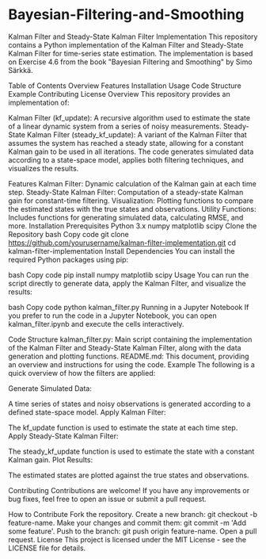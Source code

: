 # Bayesian-Filtering-and-Smoothing

Kalman Filter and Steady-State Kalman Filter Implementation
This repository contains a Python implementation of the Kalman Filter and Steady-State Kalman Filter for time-series state estimation. The implementation is based on Exercise 4.6 from the book "Bayesian Filtering and Smoothing" by Simo Särkkä.

Table of Contents
Overview
Features
Installation
Usage
Code Structure
Example
Contributing
License
Overview
This repository provides an implementation of:

Kalman Filter (kf_update): A recursive algorithm used to estimate the state of a linear dynamic system from a series of noisy measurements.
Steady-State Kalman Filter (steady_kf_update): A variant of the Kalman Filter that assumes the system has reached a steady state, allowing for a constant Kalman gain to be used in all iterations.
The code generates simulated data according to a state-space model, applies both filtering techniques, and visualizes the results.

Features
Kalman Filter: Dynamic calculation of the Kalman gain at each time step.
Steady-State Kalman Filter: Computation of a steady-state Kalman gain for constant-time filtering.
Visualization: Plotting functions to compare the estimated states with the true states and observations.
Utility Functions: Includes functions for generating simulated data, calculating RMSE, and more.
Installation
Prerequisites
Python 3.x
numpy
matplotlib
scipy
Clone the Repository
bash
Copy code
git clone https://github.com/yourusername/kalman-filter-implementation.git
cd kalman-filter-implementation
Install Dependencies
You can install the required Python packages using pip:

bash
Copy code
pip install numpy matplotlib scipy
Usage
You can run the script directly to generate data, apply the Kalman Filter, and visualize the results:

bash
Copy code
python kalman_filter.py
Running in a Jupyter Notebook
If you prefer to run the code in a Jupyter Notebook, you can open kalman_filter.ipynb and execute the cells interactively.

Code Structure
kalman_filter.py: Main script containing the implementation of the Kalman Filter and Steady-State Kalman Filter, along with the data generation and plotting functions.
README.md: This document, providing an overview and instructions for using the code.
Example
The following is a quick overview of how the filters are applied:

Generate Simulated Data:

A time series of states and noisy observations is generated according to a defined state-space model.
Apply Kalman Filter:

The kf_update function is used to estimate the state at each time step.
Apply Steady-State Kalman Filter:

The steady_kf_update function is used to estimate the state with a constant Kalman gain.
Plot Results:

The estimated states are plotted against the true states and observations.

Contributing
Contributions are welcome! If you have any improvements or bug fixes, feel free to open an issue or submit a pull request.

How to Contribute
Fork the repository.
Create a new branch: git checkout -b feature-name.
Make your changes and commit them: git commit -m 'Add some feature'.
Push to the branch: git push origin feature-name.
Open a pull request.
License
This project is licensed under the MIT License - see the LICENSE file for details.
